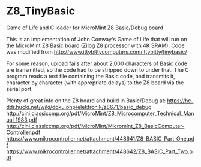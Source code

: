# Z8_TinyBasic
Game of Life and C loader for MicroMint Z8 Basic/Debug board

This is an implementation of John Conway's Game of Life that will run on the MicroMint Z8 Basic board (Zilog Z8 processor with 4K SRAM).
Code was modified from http://www.ittybittycomputers.com/ittybitty/tinybasic/

For some reason, upload fails after about 2,000 characters of Basic code are transmitted, so the code had to be stripped down to under that.
The C program reads a text file containing the Basic code, and transmits it, character by character (with appropriate delays) to the Z8 board via the serial port.

Plenty of great info on the Z8 board and build in Basic/Debug at:
https://hc-ddr.hucki.net/wiki/doku.php/elektronik/z8671/basic_debug
http://cini.classiccmp.org/pdf/MicroMint/Z8_Microcomputer_Technical_Manual_1983.pdf
http://cini.classiccmp.org/pdf/MicroMint/Micromint_Z8_BasicComputer-Controller.pdf
https://www.mikrocontroller.net/attachment/448641/Z8_BASIC_Part_One.pdf
https://www.mikrocontroller.net/attachment/448642/Z8_BASIC_Part_Two.pdf
